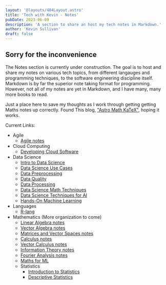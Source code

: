 ```yaml
---
layout: '@layouts/404Layout.astro'
title: 'Tech with Kevin - Notes'
pubDate: 2023-06-09
description: 'A section to share an host my tech notes in Markdown.'
author: 'Kevin Sullivan'
draft: false
---
```

## Sorry for the inconvenience

The Notes section is currently under construction. The goal is to host and share my notes on various tech topics, from different langauges and programming techniques, to the software engineering discipline itself. Markdown is by far the superior note taking format for programming. However, not all of my notes are yet in Markdown, and I have many, many more books to read.

Just a place here to save my thoughts as I work through getting getting Maths notes up correctly. Found This blog, ["Astro Math KaTeX"](https://ileumas.com/writing/2022/03/astro-math-katex/), hoping it works. 

Current Links:
+ Agile
    + [Agile notes](/notes/software-engineering/agile-good-hype-ugly)
+ Cloud Computing
    + [Developing Cloud Software](/notes/cloud-computing/developing-cloud-software)
+ Data Science
    + [Intro to Data Science](/notes/data-science/intro-to-data-science)
    + [Data Science Use Cases](/notes/data-science/data-science-use-cases)
    + [Data Preprocessing](/notes/data-science/data-preprocessing)
    + [Data Quality](/notes/data-science/data-quality)
    + [Data Processing](/notes/data-science/data-processing)
    + [Data Science Math Techniques](/notes/data-science/select-math-techniques)
    + [Data Science Techniques for AI](/notes/data-science/select-artificial-intelligence-techniques)
    + [Hands-On Machine Learning](/notes/data-science/hands-on-machine-learning)
+ Languages
    + [R-lang](/notes/languages/r)
+ Mathematics (More organization to come)
    + [Linear Algebra notes](/notes/maths/linear-algebra)
    + [Vector Algebra notes](/notes/maths/vector-algebra)
    + [Matrices and Vector Spaces  notes](/notes/maths/vector-spaces)
    + [Calculus notes](/notes/maths/calculus)
    + [Vector Calculus notes](/notes/maths/vector-calculus)
    + [Information Theory notes](/notes/maths/information-theory)
    + [Fourier Analysis notes](/notes/maths/fourier-analysis)
    + [Maths for ML](/notes/maths/maths-for-ml)
    + Statistics
        + [Introduction to Statistics](/notes/maths/statistics/intro-to-statistics)
        + [Descriptive Statistics](/notes/maths/statistics/descriptive-statistics)
